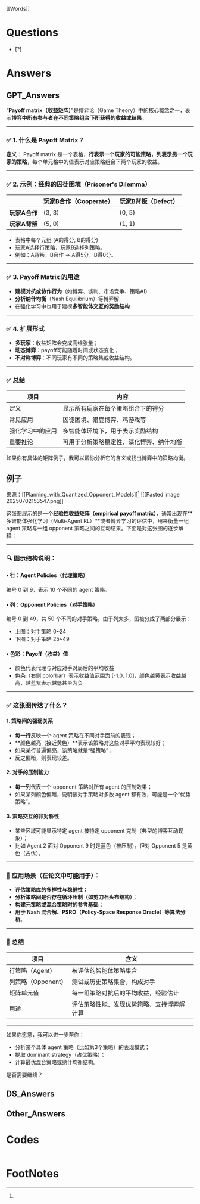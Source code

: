 [[Words]]

# Questions

- [?] 


# Answers

## GPT_Answers
“**Payoff matrix（收益矩阵）**”是博弈论（Game Theory）中的核心概念之一，表示**博弈中所有参与者在不同策略组合下所获得的收益或结果**。

---

### ✅ 1. 什么是 Payoff Matrix？

**定义**：
Payoff matrix 是一个表格，**行表示一个玩家的可能策略，列表示另一个玩家的策略**，每个单元格中的值表示对应策略组合下两个玩家的收益。

---

### ✅ 2. 示例：经典的囚徒困境（Prisoner's Dilemma）

|           | 玩家B合作（Cooperate） | 玩家B背叛（Defect） |
| --------- | ---------------- | ------------- |
| **玩家A合作** | (3, 3)           | (0, 5)        |
| **玩家A背叛** | (5, 0)           | (1, 1)        |

* 表格中每个元组 (A的得分, B的得分)
* 玩家A选择行策略，玩家B选择列策略。
* 例如：A背叛，B合作 ⇒ A得5分，B得0分。

---

### ✅ 3. Payoff Matrix 的用途

* **建模对抗或协作行为**（如博弈、谈判、市场竞争、策略AI）
* **分析纳什均衡**（Nash Equilibrium）等博弈解
* 在强化学习中也用于建模**多智能体交互的奖励结构**

---

### ✅ 4. 扩展形式

* **多玩家**：收益矩阵会变成高维张量；
* **动态博弈**：payoff可能随着时间或状态变化；
* **不对称博弈**：不同玩家有不同的策略集或收益结构。

---

### ✅ 总结

| 项目       | 内容                   |
| -------- | -------------------- |
| 定义       | 显示所有玩家在每个策略组合下的得分    |
| 常见应用     | 囚徒困境、猎鹿博弈、鸡游戏等       |
| 强化学习中的应用 | 多智能体环境下，用于表示奖励结构     |
| 重要推论     | 可用于分析策略稳定性、演化博弈、纳什均衡 |

如果你有具体的矩阵例子，我可以帮你分析它的含义或找出博弈中的策略均衡。
## 例子
来源：[[Planning_with_Quantized_Opponent_Models]][^1]
![[Pasted image 20250702153547.png]]


这张图展示的是一个**经验性收益矩阵（empirical payoff matrix）**，通常出现在\*\*多智能体强化学习（Multi-Agent RL）\*\*或者博弈学习的评估中，用来衡量一组 agent 策略与一组 opponent 策略之间的互动结果。下面是对这张图的逐步解释：

---

### 🔍 图示结构说明：

#### ▪ 行：**Agent Policies**（代理策略）

编号 0 到 9，表示 10 个不同的 agent 策略。

#### ▪ 列：**Opponent Policies**（对手策略）

编号 0 到 49，共 50 个不同的对手策略。由于列太多，图被分成了两部分展示：

* 上图：对手策略 0\~24
* 下图：对手策略 25\~49

#### ▪ 色彩：**Payoff（收益）值**

* 颜色代表代理与对应对手对局后的平均收益
* 色条（右侧 colorbar）表示收益值范围为 \[-1.0, 1.0]，颜色越黄表示收益越高，越蓝紫表示越低甚至为负

---

### ✅ 这张图传达了什么？

#### 1. **策略间的强弱关系**

* **每一行**反映一个 agent 策略在不同对手面前的表现；
* \*\*颜色越亮（接近黄色）\*\*表示该策略对这些对手平均表现较好；
* 如果某行普遍偏亮，该策略就是“强策略”；
* 反之偏暗，则表现较差。

#### 2. **对手的压制能力**

* **每一列**代表一个 opponent 策略对所有 agent 的压制效果；
* 如果某列颜色偏暗，说明该对手策略对多数 agent 都有效，可能是一个“优势策略”。

#### 3. **策略交互的非对称性**

* 某些区域可能显示特定 agent 被特定 opponent 克制（典型的博弈互动现象）；
* 比如 Agent 2 面对 Opponent 9 时是蓝色（被压制），但对 Opponent 5 是黄色（占优）。

---

### 📌 应用场景（在论文中可能用于）：

* **评估策略库的多样性与稳健性**；
* **分析策略间是否存在循环压制（如剪刀石头布结构）**；
* **构建元策略或混合策略时的参考基础**；
* **用于 Nash 混合解、PSRO（Policy-Space Response Oracle）等算法分析**。

---

### 🧠 总结

| 项目            | 含义                    |
| ------------- | --------------------- |
| 行策略（Agent）    | 被评估的智能体策略集合           |
| 列策略（Opponent） | 测试或历史策略集合，构成对手        |
| 矩阵单元值         | 每一组策略对抗后的平均收益，经验估计    |
| 用途            | 评估策略性能、发现优势策略、支持博弈解计算 |

---

如果你愿意，我可以进一步帮你：

* 分析某个具体 agent 策略（比如第3个策略）的表现模式；
* 提取 dominant strategy（占优策略）；
* 计算最优混合策略或纳什均衡结构。

是否需要继续？

## DS_Answers


## Other_Answers


# Codes

```python

```



# FootNotes

[^1]: 